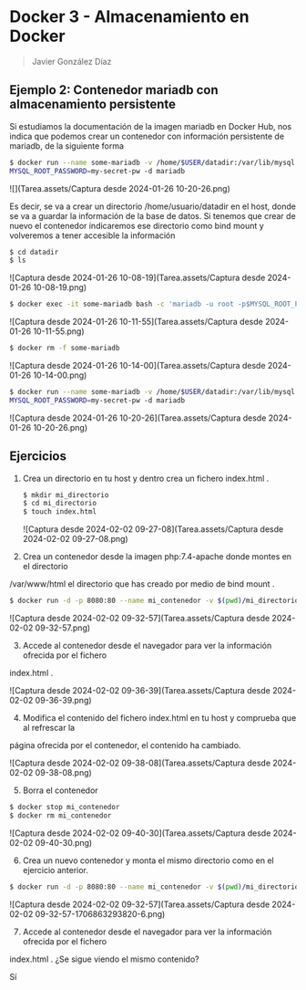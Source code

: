 # Docker 3 - Almacenamiento en Docker

> Javier González Díaz

## Ejemplo 2: Contenedor mariadb con almacenamiento persistente

Si estudiamos la documentación de la imagen mariadb en Docker Hub, nos indica que podemos
crear un contenedor con información persistente de mariadb, de la siguiente forma

```bash
$ docker run --name some-mariadb -v /home/$USER/datadir:/var/lib/mysql -e
MYSQL_ROOT_PASSWORD=my-secret-pw -d mariadb
```

![](Tarea.assets/Captura desde 2024-01-26 10-20-26.png)

Es decir, se va a crear un directorio /home/usuario/datadir en el host, donde se va a guardar la
información de la base de datos. Si tenemos que crear de nuevo el contenedor indicaremos ese
directorio como bind mount y volveremos a tener accesible la información

```bash
$ cd datadir
$ ls
```

![Captura desde 2024-01-26 10-08-19](Tarea.assets/Captura desde 2024-01-26 10-08-19.png)

```bash
$ docker exec -it some-mariadb bash -c 'mariadb -u root -p$MYSQL_ROOT_PASSWORD'
```

![Captura desde 2024-01-26 10-11-55](Tarea.assets/Captura desde 2024-01-26 10-11-55.png)

```bash
$ docker rm -f some-mariadb
```

![Captura desde 2024-01-26 10-14-00](Tarea.assets/Captura desde 2024-01-26 10-14-00.png)

```bash
$ docker run --name some-mariadb -v /home/$USER/datadir:/var/lib/mysql -e
MYSQL_ROOT_PASSWORD=my-secret-pw -d mariadb
```

![Captura desde 2024-01-26 10-20-26](Tarea.assets/Captura desde 2024-01-26 10-20-26.png)



## Ejercicios

1. Crea un directorio en tu host y dentro crea un fichero index.html .

   ```bash
   $ mkdir mi_directorio
   $ cd mi_directorio
   $ touch index.html
   ```

   ![Captura desde 2024-02-02 09-27-08](Tarea.assets/Captura desde 2024-02-02 09-27-08.png)

2. Crea un contenedor desde la imagen php:7.4-apache donde montes en el directorio

/var/www/html el directorio que has creado por medio de bind mount .	

```bash
$ docker run -d -p 8080:80 --name mi_contenedor -v $(pwd)/mi_directorio:/var/www/html php:7.4-apache
```

![Captura desde 2024-02-02 09-32-57](Tarea.assets/Captura desde 2024-02-02 09-32-57.png)

3. Accede al contenedor desde el navegador para ver la información ofrecida por el fichero

index.html .

![Captura desde 2024-02-02 09-36-39](Tarea.assets/Captura desde 2024-02-02 09-36-39.png)

4. Modifica el contenido del fichero index.html en tu host y comprueba que al refrescar la

página ofrecida por el contenedor, el contenido ha cambiado.

![Captura desde 2024-02-02 09-38-08](Tarea.assets/Captura desde 2024-02-02 09-38-08.png)

5. Borra el contenedor

```bash
$ docker stop mi_contenedor
$ docker rm mi_contenedor
```

![Captura desde 2024-02-02 09-40-30](Tarea.assets/Captura desde 2024-02-02 09-40-30.png)

6. Crea un nuevo contenedor y monta el mismo directorio como en el ejercicio anterior.

```bash
$ docker run -d -p 8080:80 --name mi_contenedor -v $(pwd)/mi_directorio:/var/www/html php:7.4-apache
```

![Captura desde 2024-02-02 09-32-57](Tarea.assets/Captura desde 2024-02-02 09-32-57-1706863293820-6.png)

7. Accede al contenedor desde el navegador para ver la información ofrecida por el fichero

index.html . ¿Se sigue viendo el mismo contenido?

Sí
